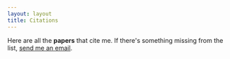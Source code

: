 ```yaml
---
layout: layout
title: Citations
---
```


Here are all the **papers** that cite me. If there's something
missing from the list, [send me an email](/about/).

